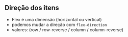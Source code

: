 ## Direção dos itens

- Flex é uma dimensão (horizontal ou vertical)
- podemos mudar a direção com `flex-direction`
- valores: (row / row-reverse / column / column-reverse)